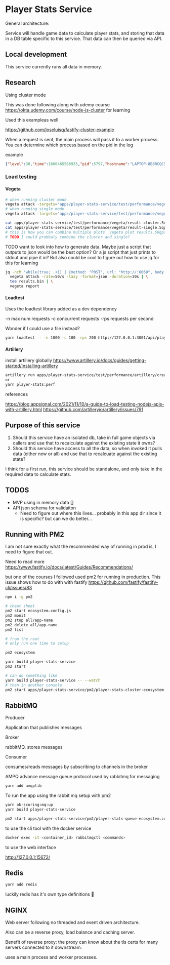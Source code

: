 # Player Stats Service

General architecture:

Service will handle game data to calculate player stats, and storing that data in a DB table specific to this service.
That data can then be queried via API.

## Local development

This service currently runs all data in memory.

## Research

Using cluster mode

This was done following along with udemy course <https://okta.udemy.com/course/node-js-cluster> for learning

Used this exampleas well

<https://github.com/joseluisq/fastify-cluster-example>

When a request is sent, the main process will pass it to a worker process. You can determine which process based on the pid in the log

example

```json
{"level":30,"time":1666465566935,"pid":5797,"hostname":"LAPTOP-8B8RCQC5","reqId":"req-1","req":{"method":"GET","url":"/api/player-stats/b2c50e39-5b5e-4b4e-9ea6-34fab6cd4b7d","hostname":"127.0.0.1:3001","remoteAddress":"127.0.0.1","remotePort":37708},"msg":"incoming request"}
```

### Load testing

#### Vegeta

```bash
# when running cluster mode
vegeta attack -targets='apps/player-stats-service/test/performance/vegeta/target.list' -rate=5 -duration=5s > apps/player-stats-service/test/performance/vegeta/result-cluster.5qps.bin
# when running single mode
vegeta attack -targets='apps/player-stats-service/test/performance/vegeta/target.list' -rate=5 -duration=5s > apps/player-stats-service/test/performance/vegeta/result-single.5qps.bin

cat apps/player-stats-service/test/performance/vegeta/result-cluster.5qps.bin | vegeta plot > apps/player-stats-service/test/performance/vegeta/plot-cluster.5qps.html
cat apps/player-stats-service/test/performance/vegeta/result-single.5qps.bin | vegeta plot > apps/player-stats-service/test/performance/vegeta/plot-single.5qps.html
# this is how you can combine multiple plots  vegeta plot results.50qps.bin results.100qps.bin > plot.html
# TODO I could probbaly combine the cluster and single?
```

TODO want to look into how to generate data. Maybe just a script that outputs to json would be the best option? Or a js script that just prints to stdout and pipe it in?
But also could be cool to figure out how to use jq for this for learning

```bash
jq -ncM 'while(true; .+1) | {method: "POST", url: "http://:6060", body: {id: .} | @base64 }' | \
  vegeta attack -rate=50/s -lazy -format=json -duration=30s | \
  tee results.bin | \
  vegeta report
```

#### Loadtest

Uses the loadtest library added as a dev dependency

-n max num requests
-c concurrent requests
-rps requests per second

Wonder if I could use a file instead?

```bash
yarn loadtest -- -n 1000 -c 100 -rps 200 http://127.0.0.1:3001/api/player-stats -P '{"key":"8e231613-1e16-4ec9-9366-2cfd1700edd1","date":"1663789971740","description":"Test Game","duration":null,"winningPlayerKey":"f3a96d83-4c0d-4739-8a49-48115a26f57d","scoreHistory":[{"key":"546d988f-50e5-49d6-b4fe-352f5f363691","playerKey":"b2c50e39-5b5e-4b4e-9ea6-34fab6cd4b7d","gameKey":"8e231613-1e16-4ec9-9366-2cfd1700edd1","score":23,"initialScore":0,"order":0,"scores":[{"key":"ee1b478b-1e9d-472b-8b16-638182964c94","playerScoreHistoryKey":"546d988f-50e5-49d6-b4fe-352f5f363691","score":23,"initialScore":0,"order":0,"scores":[23]}]},{"key":"2870af7f-632d-4f75-995f-da5ced263fa7","playerKey":"008b31f7-7d3b-45ab-aa3d-7ba46a1c2d7f","gameKey":"8e231613-1e16-4ec9-9366-2cfd1700edd1","score":12,"initialScore":0,"order":0,"scores":[{"key":"b3c08053-18a1-48cc-b60f-f1f748357738","playerScoreHistoryKey":"2870af7f-632d-4f75-995f-da5ced263fa7","score":12,"initialScore":0,"order":0,"scores":[12]}]}]}'
```

#### Artillery

install artillery globally <https://www.artillery.io/docs/guides/getting-started/installing-artillery>

```bash
artillery run apps/player-stats-service/test/performance/artillery/create_player_stats.yml
or
yarn player-stats:perf
```

references

<https://blog.appsignal.com/2021/11/10/a-guide-to-load-testing-nodejs-apis-with-artillery.html>
<https://github.com/artilleryio/artillery/issues/791>

## Purpose of this service

1. Should this service have an isolated db, take in full game objects via callers and use that to recalculate against the existing state it owns?
2. Should this service have access to all the data, so when invoked it pulls data (either new or all) and use that to recalcuate against the existing state?

I think for a first run, this service should be standalone, and only take in the required data to calculate stats.

## TODOS

- MVP using in memory data []
- API json schema for validaiton
  - Need to figure out where this lives... probably in this app dir since it is specific? but can we do better...

## Running with PM2

I am not sure exactly what the recommended way of running in prod is, I need to figure that out.

Need to read more <https://www.fastify.io/docs/latest/Guides/Recommendations/>

 but one of the courses I followed used pm2 for running in production.
This issue shows how to do with with fastify
<https://github.com/fastify/fastify-cli/issues/83>

```bash
npm i -g pm2

# cheat sheet
pm2 start ecosystem.config.js
pm2 monit
pm2 stop all/app-name
pm2 delete all/app-name
pm2 list

# from the root
# only run one time to setup

pm2 ecosystem

yarn build player-stats-service
pm2 start

# can do something like
yarn build player-stats-service -- --watch
# then in another console
pm2 start apps/player-stats-service/pm2/player-stats-cluster-ecosystem.config.js
```

## RabbitMQ

Producer

Application that publishes messages

Broker

rabbitMQ, stores messages

Consumer

consumes/reads messages by subscribing to channels in the broker

AMPQ advance message queue protocol used by rabbitmq for messaging

```bash
yarn add amqplib
```

To run the app using the rabbit mq setup with pm2

```bash
yarn ok-scoring:mq:up
yarn build player-stats-service

pm2 start apps/player-stats-service/pm2/player-stats-queue-ecosystem.config.js
```

to use the cli tool with the docker service

```bash
docker exec -it <container_id> rabbitmqctl <commands>
```

to use the web interface

<http://127.0.0.1:15672/>

## Redis

```bash
yarn add redis
```

luckily redis has it's own type definitions 🎉

## NGINX

Web server following no threaded and event driven architecture.

Also can be a reverse proxy, load balance and caching server.

Benefit of reverse proxy: the proxy can know about the tls certs for many servers connected to it downstream.

uses a main process and worker processes.
